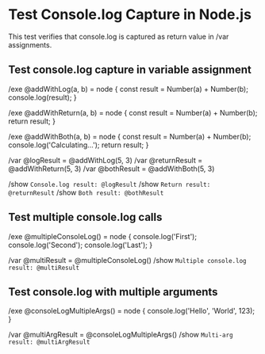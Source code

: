 # Test Console.log Capture in Node.js

This test verifies that console.log is captured as return value in /var assignments.

## Test console.log capture in variable assignment

/exe @addWithLog(a, b) = node {
  const result = Number(a) + Number(b);
  console.log(result);
}

/exe @addWithReturn(a, b) = node {
  const result = Number(a) + Number(b);
  return result;
}

/exe @addWithBoth(a, b) = node {
  const result = Number(a) + Number(b);
  console.log('Calculating...');
  return result;
}

/var @logResult = @addWithLog(5, 3)
/var @returnResult = @addWithReturn(5, 3)
/var @bothResult = @addWithBoth(5, 3)

/show `Console.log result: @logResult`
/show `Return result: @returnResult`
/show `Both result: @bothResult`

## Test multiple console.log calls

/exe @multipleConsoleLog() = node {
  console.log('First');
  console.log('Second');
  console.log('Last');
}

/var @multiResult = @multipleConsoleLog()
/show `Multiple console.log result: @multiResult`

## Test console.log with multiple arguments

/exe @consoleLogMultipleArgs() = node {
  console.log('Hello', 'World', 123);
}

/var @multiArgResult = @consoleLogMultipleArgs()
/show `Multi-arg result: @multiArgResult`